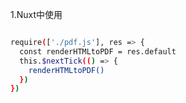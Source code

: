 1.Nuxt中使用
``` bash

require(['./pdf.js'], res => {
  const renderHTMLtoPDF = res.default
  this.$nextTick(() => {
    renderHTMLtoPDF()
  })
})
```
